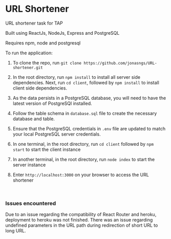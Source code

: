# URL Shortener
URL shortener task for TAP

Built using ReactJs, NodeJs, Express and PostgreSQL

Requires npm, node and postgresql

To run the application:

1. To clone the repo, run `git clone https://github.com/jonasngs/URL-shortener.git`

2. In the root directory, run `npm install` to install all server side dependencies. Next, run `cd client`, followed by `npm install` to install client side dependencies.

3. As the data persists in a PostgreSQL database, you will need to have the latest version of PostgreSQl installed.

4. Follow the table schema in `database.sql` file to create the necessary database and table.

5. Ensure that the PostgreSQL credentials in `.env` file are updated to match your local PostgreSQL server credentials.

6. In one terminal, in the root directory, run `cd client` followed by `npm start` to start the client instance

7. In another terminal, in the root directory, run `node index` to start the server instance

8. Enter `http://localhost:3000` on your browser to access the URL shortener

<br>

### Issues encountered
Due to an issue regarding the compatibility of React Router and heroku, deployment to heroku was not finished. There was an issue regarding undefined parameters in the URL path during redirection of short URL to long URL.

